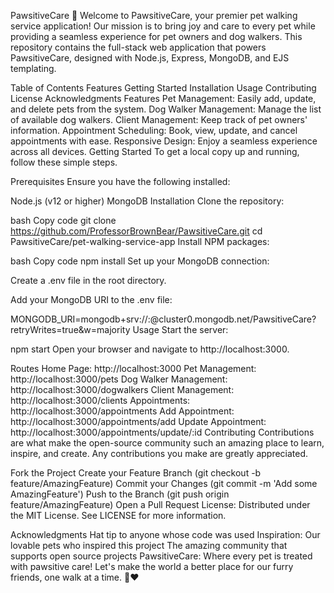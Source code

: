 PawsitiveCare 🐾
Welcome to PawsitiveCare, your premier pet walking service application! Our mission is to bring joy and care to every pet while providing a seamless experience for pet owners and dog walkers. This repository contains the full-stack web application that powers PawsitiveCare, designed with Node.js, Express, MongoDB, and EJS templating.

Table of Contents
Features
Getting Started
Installation
Usage
Contributing
License
Acknowledgments
Features
Pet Management: Easily add, update, and delete pets from the system.
Dog Walker Management: Manage the list of available dog walkers.
Client Management: Keep track of pet owners' information.
Appointment Scheduling: Book, view, update, and cancel appointments with ease.
Responsive Design: Enjoy a seamless experience across all devices.
Getting Started
To get a local copy up and running, follow these simple steps.

Prerequisites
Ensure you have the following installed:

Node.js (v12 or higher)
MongoDB
Installation
Clone the repository:

bash
Copy code
git clone https://github.com/ProfessorBrownBear/PawsitiveCare.git
cd PawsitiveCare/pet-walking-service-app
Install NPM packages:

bash
Copy code
npm install
Set up your MongoDB connection:

Create a .env file in the root directory.

Add your MongoDB URI to the .env file:

MONGODB_URI=mongodb+srv://<username>:<password>@cluster0.mongodb.net/PawsitiveCare?retryWrites=true&w=majority
Usage
Start the server:

npm start
Open your browser and navigate to http://localhost:3000.

Routes
Home Page: http://localhost:3000
Pet Management: http://localhost:3000/pets
Dog Walker Management: http://localhost:3000/dogwalkers
Client Management: http://localhost:3000/clients
Appointments: http://localhost:3000/appointments
Add Appointment: http://localhost:3000/appointments/add
Update Appointment: http://localhost:3000/appointments/update/:id
Contributing
Contributions are what make the open-source community such an amazing place to learn, inspire, and create. Any contributions you make are greatly appreciated.

Fork the Project
Create your Feature Branch (git checkout -b feature/AmazingFeature)
Commit your Changes (git commit -m 'Add some AmazingFeature')
Push to the Branch (git push origin feature/AmazingFeature)
Open a Pull Request
License: Distributed under the MIT License. See LICENSE for more information.

Acknowledgments
Hat tip to anyone whose code was used
Inspiration: Our lovable pets who inspired this project
The amazing community that supports open source projects
PawsitiveCare: Where every pet is treated with pawsitive care! Let's make the world a better place for our furry friends, one walk at a time. 🐶❤️
